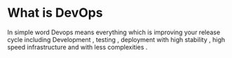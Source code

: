 # What is DevOps
In simple word Devops means everything which is improving your release cycle including Development , testing , deployment with high stability , high speed infrastructure and with less complexities .

